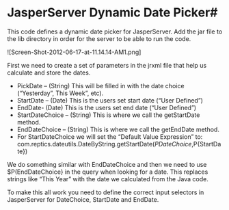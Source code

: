 # JasperServer Dynamic Date Picker#

This code defines a dynamic date picker for JasperServer. Add the jar file to the lib directory in order for the server to be able to run the code.

![Screen-Shot-2012-06-17-at-11.14.14-AM1.png]

First we need to create a set of parameters in the jrxml file that help us calculate and store the dates.

* PickDate – (String) This will be filled in with the date choice (“Yesterday”, This Week”, etc).
* StartDate – (Date) This is the users set start date (“User Defined”)
* EndDate-  (Date) This is the users set end date  (“User Defined”)
* StartDateChoice – (String) This is where we call the getStartDate method.
* EndDateChoice – (String) This is where we call the getEndDate method.
* For StartDateChoice we will set the “Default Value Expression” to: com.reptics.dateutils.DateByString.getStartDate($P{DateChoice},$P{StartDate})

We do something similar with EndDateChoice and then we need to use $P(EndDateChoice} in the query when looking for a date. This replaces strings like “This Year” with the date we calculated from the Java code.

To make this all work you need to define the correct input selectors in JasperServer for DateChoice, StartDate and EndDate.
